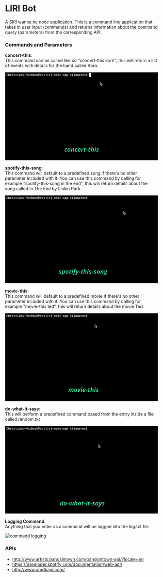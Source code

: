 # LIRI Bot
A SIRI wanna be node application. This is a command line application that takes in user input (commands) and returns information about the command query (parameters) from the corresponding API.

### Commands and Parameters
**concert-this**:\
This command can be called like so "concert-this korn", this will return a list of events with details for the band called Korn.

![concert-this example](concert-this.gif)

**spotify-this-song**:\
This command will default to a predefined song if there's no other parameter included with it. You can use this command by calling for example "spotify-this-song in the end", this will return details about the song called In The End by Linkin Park.

![spotify-this-song example](spotify-this-song.gif)

**movie-this**:\
This command will default to a predefined movie if there's no other parameter included with it. You can use this command by calling for example "movie-this ted", this will return details about the movie Ted.

![movie-this example](movie-this.gif)

**do-what-it-says**:\
This will perform a predefined command based from the entry inside a file called random.txt

![do-what-it-says example](do-what-it-says.gif)

**Logging Command**\
Anything that you enter as a command will be logged into the log.txt file

![command logging](log.gif)

### APIs
* http://www.artists.bandsintown.com/bandsintown-api/?locale=en
* https://developer.spotify.com/documentation/web-api/
* http://www.omdbapi.com/
